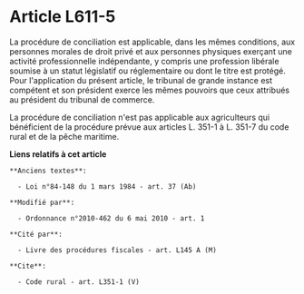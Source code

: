 # Article L611-5

La procédure de conciliation est applicable, dans les mêmes conditions, aux personnes morales de droit privé et aux personnes
physiques exerçant une activité professionnelle indépendante, y compris une profession libérale soumise à un statut
législatif ou réglementaire ou dont le titre est protégé. Pour l'application du présent article, le tribunal de grande
instance est compétent et son président exerce les mêmes pouvoirs que ceux attribués au président du tribunal de commerce. 

La procédure de conciliation n'est pas applicable aux agriculteurs qui bénéficient de la procédure prévue aux articles L.
351-1 à L. 351-7 du code rural et de la pêche maritime.

**Liens relatifs à cet article**

	**Anciens textes**:

	  - Loi n°84-148 du 1 mars 1984 - art. 37 (Ab)

	**Modifié par**:

	  - Ordonnance n°2010-462 du 6 mai 2010 - art. 1

	**Cité par**:

	  - Livre des procédures fiscales - art. L145 A (M)

	**Cite**:

	  - Code rural - art. L351-1 (V)
